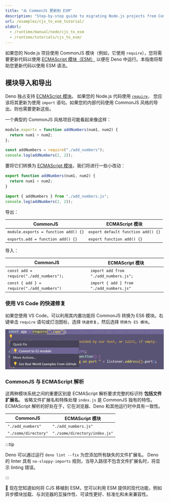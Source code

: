 ```yaml
---
title: "从 CommonJS 更新到 ESM"
description: "Step-by-step guide to migrating Node.js projects from CommonJS to ESM modules. Learn about import/export syntax changes, module resolution differences, and how to use modern JavaScript features in Deno."
url: /examples/cjs_to_esm_tutorial/
oldUrl:
  - /runtime/manual/node/cjs_to_esm
  - /runtime/tutorials/cjs_to_esm/
---
```


如果您的 Node.js 项目使用 CommonJS 模块（例如，它使用 `require`），您将需要更新代码以使用
[ECMAScript 模块（ESM）](https://developer.mozilla.org/en-US/docs/Web/JavaScript/Guide/Modules)
以便在 Deno 中运行。本指南将帮助您更新代码以使用 ESM 语法。

## 模块导入和导出

Deno 独占支持 [ECMAScript 模块](/runtime/fundamentals/modules/)。
如果您的 Node.js 代码使用
[`require`](https://nodejs.org/api/modules.html#modules-commonjs-modules)，
您应该将其更新为使用 `import` 语句。如果您的内部代码使用 CommonJS 风格的导出，则也需要更新这些。

一个典型的 CommonJS 风格项目可能看起来像这样：

```js title="add_numbers.js"
module.exports = function addNumbers(num1, num2) {
  return num1 + num2;
};
```

```js title="index.js"
const addNumbers = require("./add_numbers");
console.log(addNumbers(2, 2));
```

要将它们转换为 [ECMAScript 模块](/runtime/fundamentals/modules/)，我们将进行一些小改动：

```js title="add_numbers.js"
export function addNumbers(num1, num2) {
  return num1 + num2;
}
```

```js title="index.js"
import { addNumbers } from "./add_numbers.js";
console.log(addNumbers(2, 2));
```

导出：

| CommonJS                             | ECMAScript 模块                  |
| ------------------------------------ | -------------------------------- |
| `module.exports = function add() {}` | `export default function add() {}` |
| `exports.add = function add() {}`    | `export function add() {}`         |

导入：

| CommonJS                                   | ECMAScript 模块                       |
| ------------------------------------------ | -------------------------------------- |
| `const add = require("./add_numbers");`    | `import add from "./add_numbers.js";`  |
| `const { add } = require("./add_numbers")` | `import { add } from "./add_numbers.js"` |

### 使用 VS Code 的快速修复

如果您使用 VS Code，可以利用其内置功能将 CommonJS 转换为 ES6 模块。右键单击 `require` 语句或灯泡图标，选择 `快速修复`，然后选择 `转换为 ES 模块`。

![快速修复](./images/quick-fix.png)

### CommonJS 与 ECMAScript 解析

这两种模块系统之间的重要区别是 ECMAScript 解析要求完整的标识符 **包括文件扩展名**。
省略文件扩展名和特殊处理 `index.js` 是 CommonJS 独有的特性。
ECMAScript 解析的好处在于，它在浏览器、Deno 和其他运行时中具有一致性。

| CommonJS             | ECMAScript 模块            |
| -------------------- | --------------------------- |
| `"./add_numbers"`    | `"./add_numbers.js"`        |
| `"./some/directory"` | `"./some/directory/index.js"` |

:::tip

Deno 可以通过运行 `deno lint --fix` 为您添加所有缺失的文件扩展名。
Deno 的 linter 具有 `no-sloppy-imports` 规则，当导入路径不包含文件扩展名时，将显示 linting 错误。

:::

🦕 现在您知道如何将 CJS 移植到 ESM，您可以利用 ESM 提供的现代功能，例如异步模块加载、与浏览器的互操作性、可读性更好、标准化和未来兼容性。